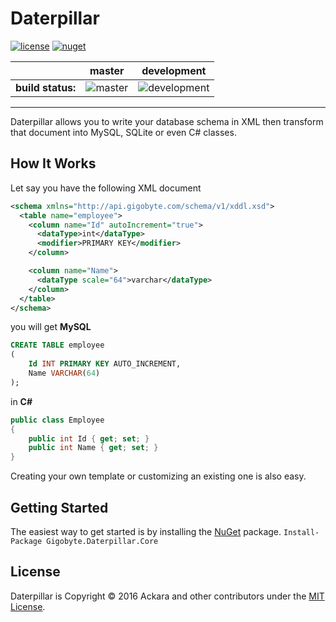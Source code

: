 # Daterpillar

[![license](https://img.shields.io/github/license/mashape/apistatus.svg?maxAge=2592000?style=flat-square)](https://github.com/Ackara/Daterpillar/blob/master/LICENSE) [![nuget](https://img.shields.io/nuget/v/Gigobyte.Daterpillar.Core.svg?maxAge=2592000?style=flat-square)](https://www.nuget.org/packages/Gigobyte.Daterpillar.Core)

|            |**master**|**development**|
|------------|----------|---------------|
|**build status:**|![master](https://gigobyte.visualstudio.com/_apis/public/build/definitions/3c8aa1f9-90bb-4c8d-8f21-aef356db450e/20/badge)|![development](https://gigobyte.visualstudio.com/_apis/public/build/definitions/3c8aa1f9-90bb-4c8d-8f21-aef356db450e/32/badge)|

----------

Daterpillar allows you to write your database schema in XML then transform that document into MySQL, SQLite or even C# classes.

## How It Works
Let say you have the following XML document

```xml
<schema xmlns="http://api.gigobyte.com/schema/v1/xddl.xsd">
  <table name="employee">
	<column name="Id" autoIncrement="true">
	  <dataType>int</dataType>
	  <modifier>PRIMARY KEY</modifier>
	</column>

	<column name="Name">
	  <dataType scale="64">varchar</dataType>
	</column>
  </table>
</schema>
```

you will get **MySQL** 

```sql
CREATE TABLE employee
(
	Id INT PRIMARY KEY AUTO_INCREMENT,
	Name VARCHAR(64)
);
```

in **C#**

```csharp
public class Employee
{
	public int Id { get; set; }
	public int Name { get; set; }
}
```

Creating your own template or customizing an existing one is also easy.

## Getting Started
The easiest way to get started is by installing the [NuGet](https://www.nuget.org/packages/Gigobyte.Daterpillar.Core) package. `` Install-Package Gigobyte.Daterpillar.Core ``

## License
Daterpillar is Copyright © 2016 Ackara and other contributors under the [MIT License](https://github.com/Ackara/Daterpillar/blob/master/LICENSE).


